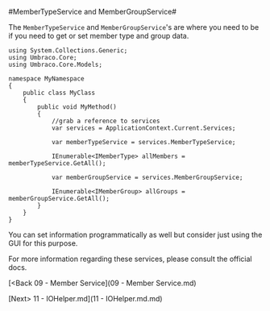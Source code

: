 #MemberTypeService and MemberGroupService#

The `MemberTypeService` and `MemberGroupService`'s are where you need to be if you need to get or set member type and group data.

```
using System.Collections.Generic;
using Umbraco.Core;
using Umbraco.Core.Models;

namespace MyNamespace
{
    public class MyClass
    {
        public void MyMethod()
        {
            //grab a reference to services
            var services = ApplicationContext.Current.Services;

            var memberTypeService = services.MemberTypeService;

            IEnumerable<IMemberType> allMembers = memberTypeService.GetAll();

            var memberGroupService = services.MemberGroupService;

            IEnumerable<IMemberGroup> allGroups = memberGroupService.GetAll();
        }
    }
}
```

You can set information programmatically as well but consider just using the GUI for this purpose.

For more information regarding these services, please consult the official docs.

[<Back 09 - Member Service](09 - Member Service.md)

[Next> 11 - IOHelper.md](11 - IOHelper.md.md)